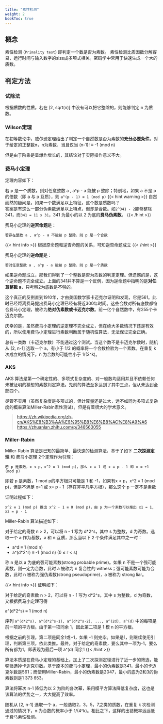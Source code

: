 ```yaml
---
title: "素性检测"
weight: 2
bookToc: true
---
```


## 概念

素性检测 (`Primality test`) 即判定一个数是否为素数。
素性检测比质因数分解容易，运行时间与输入数字的size成多项式相关。密码学中常用于快速生成一个大的质数。

## 判定方法

### 试除法

根据质数的性质，若在 [2, sqrt(n)] 中没有可以把它整除的，则能够判定 n 为质数。

### Wilson定理

在初等数论中，威尔逊定理给出了判定一个自然数是否为素数的**充分必要条件**。对于给定的正整数n，n为素数，当且仅当 (n-1)! ≡ -1 (mod n)

但是由于阶乘是呈爆炸增长的，其结论对于实际操作意义不大。

### 费马小定理

定理内容如下：

若 p 是一个质数，则对任意整数 a , a^p - a 能被 p 整除；特别地，如果 a 不是 p 的倍数（即 a 与 p 互质），则
`a^(p - 1) ≡ 1 (mod p)`
{{< hint warning >}}
自然而然的疑问是，如果一个数满足以上特征，这个数是质数吗？  
答案是有这么一部分伪素数满足以上特点，但却是合数。如`2^341 - 2`能够整除341，而`341 = 11 x 31`，341 为最小的以 2 为底的**费马伪素数**。
{{< /hint >}}

费马小定理的**逆否命题**是：
```
若存在整数 a , a^p - a 不能被 p 整除，则 p 是一个合数
```
{{< hint info >}}
根据原命题和逆否命题的关系，可知逆否命题成立
{{< /hint >}}

费马小定理的**逆命题**是：
```
若对任意整数 a , a^p - a 能被 p 整除，则 p 是一个质数
```

如果逆命题成立，那我们得到了一个整数是否为质数的判定定理。但遗憾的是，这个逆命题不完全成立。上面的341并不算是一个反例，因为逆命题中指明的是**对任意整数 a**，只考察2为底数是不够的。

这个真正的反例直到1910年，才由美国数学家卡迈克尔证明和发现，它是561。此时已经距离费马提出费马小定理已经有将近300年时间。这些合数对所有底数都符合费马小定理，被称为**绝对伪素数或卡迈克尔数**。前一亿个自然数中，有255个卡迈克尔数。

庆幸的是，虽然费马小定理的逆定理不完全成立，但在绝大多数情况下还是有效的，所以使用费马小定理进行素数判断属于随机性算法，无法保证完全正确。

总有一类数（卡迈克尔数）不能通过这个测试。当这个数不是卡迈克尔数时，随机从 [2, n-1] 选取一个 a，有小于 1/2 的概率将一个合数检验为一个素数。在重复 k 次成立的情况下，n 为合数的可能性小于 1/(2^k)。


### AKS

AKS 算法是第一个确定性的、多项式复杂度的、对一般数均适用并且不依赖任何未被证明的猜想的素数判定算法。先前的算法至多达到了其中三点，但从未达到全部四个。

尽管不实用（虽然复杂度是多项式的，但计算量还是过大，远不如同为多项式复杂度的概率算法Miller-Rabin素性测试），但是有着很大的学术意义。

> https://zh.wikipedia.org/zh-cn/AKS%E8%B3%AA%E6%95%B8%E6%B8%AC%E8%A9%A6
> https://zhuanlan.zhihu.com/p/346563055

### Miller-Rabin

Miller-Rabin 算法是已知的最简单、最快速的检测算法，基于了如下 **二次探测定理** 和 费马小定理 2个定理作为引理：
```
若 p 是素数，x < p，x^2 ≡ 1 (mod p)，那么 x = 1 或 x = p - 1 即 x ≡ ±1 (mod p)
```
即若 p 是素数，1 mod p的平方根只可能是 1 和 -1，如果有x < p，x^2 ≡ 1 (mod p)，但是不满足 x=1 或 x= p - 1（存在非平凡平方根），那么这个 p 一定不是素数

证明过程如下：
```
x^2 ≡ 1 (mod p) 推出 x^2 - 1 ≡ 0 (mod p)，由 p 为一个素数可以推出 x1 = 1, x2 = p - 1
```

Miller-Rabin 算法描述如下：

对于给定的奇数 n > 2，可以将 n - 1 写为 d*2^s，其中 s 为整数，d 为奇数。选取一个 a 作为基数，a 和 n 互质，那么当以下 2 个条件满足其中之一时：
- a^d ≡ 1 (mod n)
- a^(d*2^r) ≡ -1 (mod n) (0 ≤ r < s)

称 n 是以 a 为底的强可能素数(strong probable prime)。如果 n 不是一个强可能素数，则一定为合数，此时 a 被称为 n 复合性的 witness；强可能素数可能为合数，此时 n 被称为强伪素数(strong pseudoprime)，a 被称为 strong liar。

{{< hint info >}}
证明如下：

对于给定的奇素数 n > 2，可以将 n - 1 写为 d*2^s，其中 s 为整数，d 为奇数，又根据费马小定理可得

a^(d*2^s) ≡ 1 (mod n)

序列 `a^(d*2^s), a^(d*2^s-1), a^(d*2^s-2), ..., a^(2d), a^(d)` 中的每项是前一项的平方根。由于第一项同余 1，因此第二项是 1 模 n 的平方根。 

根据之前的引理，第二项是同余1或−1，如果 -1 则完毕。如果是1，则继续使用引理，判断第三项，依此类推。最终，对于给定的奇素数，要么其中一项为-1，要么所有都为1，即表现为最后一项 a^(d) 同余1
{{< /hint >}}

算法本质是在费马小定理的基础上，加上了二次探测定理进行了近一步的筛选，能够筛选掉卡迈克尔数。基于原本的费马小定理，最小的伪素数是341，最小的卡迈克尔数是561；而使用Miller-Rabin，最小的伪素数是2047，最小的底为2和3的伪素数则是1 373 653。

算法将幂次 n-1 降低为以 2 为阶的各次幂，采用模平方算法降低复杂度，这也是该算法的优势之一，大大提高了效率。

随机从 [2, n-1] 选取一个 a，一般选取2，3，5，7之类的质数，在重复 k 次检测通过的情况下，n 为合数的概率小于 1/(4^k)。相比之下，这样的出错概率远远低于费马素性检测。
